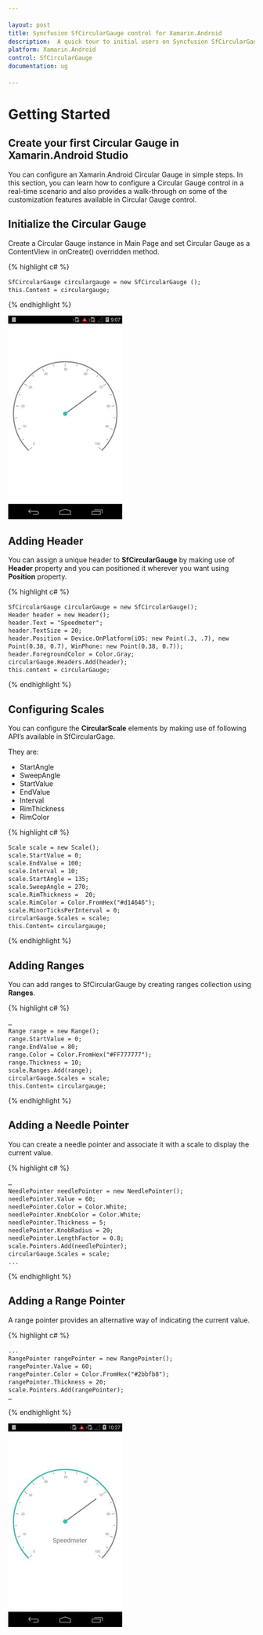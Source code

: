 ```yaml
---

layout: post
title: Syncfusion SfCircularGauge control for Xamarin.Android 
description:  A quick tour to initial users on Syncfusion SfCircularGauge control for Xamarin.Android  Platform
platform: Xamarin.Android
control: SfCircularGauge
documentation: ug

---
```



# Getting Started

## Create your first Circular Gauge in Xamarin.Android Studio

You can configure an Xamarin.Android Circular Gauge in simple steps. In this section, you can learn how to configure a Circular Gauge control in a real-time scenario and also provides a walk-through on some of the customization features available in Circular Gauge control.

## Initialize the Circular Gauge

Create a Circular Gauge instance in Main Page and set Circular Gauge as a ContentView in onCreate() overridden method.


{% highlight c# %}

    SfCircularGauge circulargauge = new SfCircularGauge ();
    this.Content = circulargauge;
    
{% endhighlight %}

![](getting-started_images/getting-started_img2.png)

## Adding Header

You can assign a unique header to **SfCircularGauge** by making use of **Header** property and you can positioned it wherever you want using **Position** property.


{% highlight c# %}

    SfCircularGauge circularGauge = new SfCircularGauge();
    Header header = new Header();
    header.Text = "Speedmeter";
    header.TextSize = 20;
    header.Position = Device.OnPlatform(iOS: new Point(.3, .7), new Point(0.38, 0.7), WinPhone: new Point(0.38, 0.7));
    header.ForegroundColor = Color.Gray;
    circularGauge.Headers.Add(header); 
    this.content = circularGauge;

{% endhighlight %}

## Configuring Scales

You can configure the **CircularScale** elements by making use of following API’s available in SfCircularGage.

They are:

* StartAngle
* SweepAngle
* StartValue
* EndValue
* Interval
* RimThickness
* RimColor

{% highlight c# %}

    Scale scale = new Scale(); 
    scale.StartValue = 0; 
    scale.EndValue = 100;
    scale.Interval = 10;
    scale.StartAngle = 135;
    scale.SweepAngle = 270;
    scale.RimThickness =  20;
    scale.RimColor = Color.FromHex("#d14646");
    scale.MinorTicksPerInterval = 0;
    circularGauge.Scales = scale;
    this.Content= circulargauge;

{% endhighlight %}

## Adding Ranges

You can add ranges to SfCircularGauge by creating ranges collection using **Ranges**.

{% highlight c# %}

    …
    Range range = new Range(); 
    range.StartValue = 0; 
    range.EndValue = 80; 
    range.Color = Color.FromHex("#FF777777"); 
    range.Thickness = 10;
    scale.Ranges.Add(range);
    circularGauge.Scales = scale; 
    this.Content= circulargauge;

{% endhighlight %}

## Adding a Needle Pointer

You can create a needle pointer and associate it with a scale to display the current value.

{% highlight c# %}

    …
    NeedlePointer needlePointer = new NeedlePointer(); 
    needlePointer.Value = 60; 
    needlePointer.Color = Color.White; 
    needlePointer.KnobColor = Color.White; 
    needlePointer.Thickness = 5;
    needlePointer.KnobRadius = 20;
    needlePointer.LengthFactor = 0.8;
    scale.Pointers.Add(needlePointer); 
    circularGauge.Scales = scale; 
    ...

{% endhighlight %}

## Adding a Range Pointer

A range pointer provides an alternative way of indicating the current value.

{% highlight c# %}

    ... 
    RangePointer rangePointer = new RangePointer();
    rangePointer.Value = 60; 
    rangePointer.Color = Color.FromHex("#2bbfb8");
    rangePointer.Thickness = 20; 
    scale.Pointers.Add(rangePointer);
    …

{% endhighlight %}

![](getting-started_images/getting-started_img3.png)
